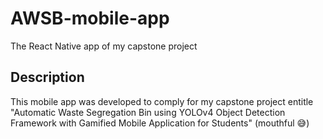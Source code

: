 # AWSB-mobile-app
The React Native app of my capstone project
## Description
This mobile app was developed to comply for my capstone project entitle "Automatic Waste Segregation Bin using YOLOv4 Object Detection Framework with Gamified Mobile Application for Students" (mouthful 😅)
